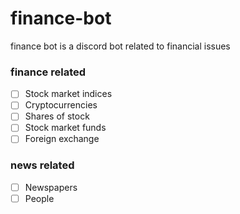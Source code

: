 # finance-bot

finance bot is a discord bot related to financial issues

### finance related
- [ ] Stock market indices
- [ ] Cryptocurrencies
- [ ] Shares of stock
- [ ] Stock market funds
- [ ] Foreign exchange

### news related
- [ ] Newspapers
- [ ] People
